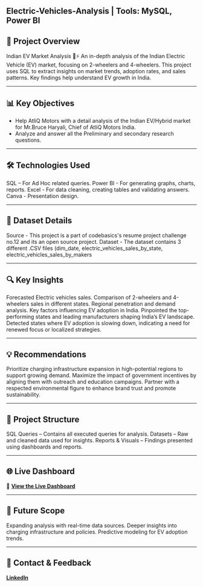 ## Electric-Vehicles-Analysis | Tools: MySQL, Power BI

## 🚀 Project Overview
Indian EV Market Analysis 🚗⚡ An in-depth analysis of the Indian Electric Vehicle (EV) market, focusing on 2-wheelers and 4-wheelers. This project uses SQL to extract insights on market trends, adoption rates, and sales patterns. Key findings help understand EV growth in India.

---

## 📊 Key Objectives
- Help AtliQ Motors with a detail analysis of the Indian EV/Hybrid market for Mr.Bruce Haryali, Chief of AtliQ Motors India.
- Analyze and answer all the Preliminary and secondary research questions.

---

## 🛠️ Technologies Used
SQL – For Ad Hoc related queries. 
Power BI - For generating graphs, charts, reports.
Excel - For data cleaning, creating tables and validating answers.
Canva - Presentation design.

---

## 📜 Dataset Details 
Source - This project is a part of codebasics's resume project challenge no.12 and its an open source project.
Dataset - The dataset contains 3 different .CSV files (dim_date, electric_vehicles_sales_by_state,  electric_vehicles_sales_by_makers 

---
 
## 🔍 Key Insights
Forecasted Electric vehicles sales.
Comparison of 2-wheelers and 4-wheelers sales in different states.
Regional penetration and demand analysis.
Key factors influencing EV adoption in India.
Pinpointed the top-performing states and leading manufacturers shaping India’s EV landscape.
Detected states where EV adoption is slowing down, indicating a need for renewed focus or localized strategies.

---

## 💡 Recommendations
Prioritize charging infrastructure expansion in high-potential regions to support growing demand.
Maximize the impact of government incentives by aligning them with outreach and education campaigns.
Partner with a respected environmental figure to enhance brand trust and promote sustainability.

---

## 📂 Project Structure
SQL Queries – Contains all executed queries for analysis.
Datasets – Raw and cleaned data used for insights.
Reports & Visuals – Findings presented using dashboards and reports.

---

## 🌐 Live Dashboard
🔗 **[View the Live Dashboard](https://app.powerbi.com/view?r=eyJrIjoiYzY3NzEyNDMtNjY2ZS00YThjLWFlODEtZmFkNDY4M2VmMTdhIiwidCI6ImM2ZTU0OWIzLTVmNDUtNDAzMi1hYWU5LWQ0MjQ0ZGM1YjJjNCJ9)** 

---

## 🚀 Future Scope
Expanding analysis with real-time data sources.
Deeper insights into charging infrastructure and policies.
Predictive modeling for EV adoption trends.

---

## 📩 Contact & Feedback  
**[LinkedIn](https://www.linkedin.com/in/yogeshkurane/)**  

